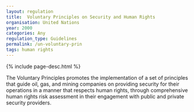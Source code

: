 ```yaml
---
layout: regulation
title:  Voluntary Principles on Security and Human Rights
organisation: United Nations
year: 2000
categories: Any
regulation_type: Guidelines
permalink: /un-voluntary-prin
tags: human rights
---
```


{% include page-desc.html %}

The Voluntary Principles promotes the implementation of a set of principles that guide oil, gas, and mining companies on providing security for their operations in a manner that respects human rights, through comprehensive human rights risk assessment in their engagement with public and private security providers.
